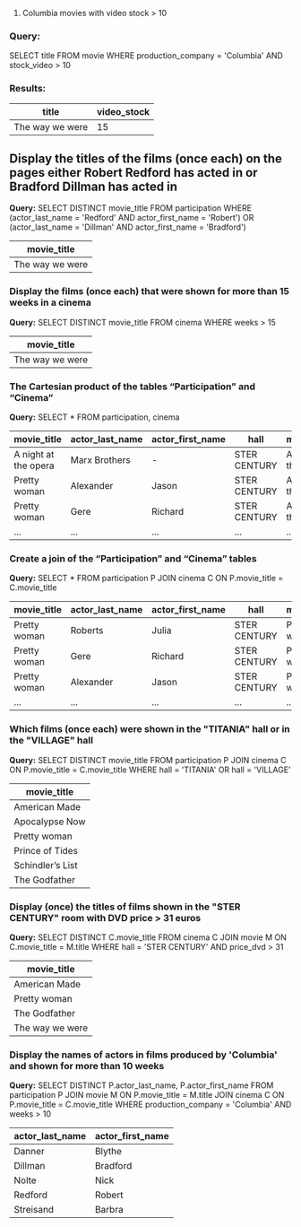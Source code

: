 1) Columbia movies with video stock > 10
### Query: ###
SELECT title
FROM movie
WHERE production_company = 'Columbia' AND stock_video > 10
### Results: ###
| title             | video_stock |
|-------------------|------------|
| The way we were   | 15         |

## Display the titles of the films (once each) on the pages either Robert Redford has acted in or Bradford Dillman has acted in
**Query:**
SELECT DISTINCT movie_title
FROM participation
WHERE (actor_last_name = 'Redford' AND actor_first_name = 'Robert') 
   OR (actor_last_name = 'Dillman' AND actor_first_name = 'Bradford')

| movie_title      |
|------------------|
| The way we were  |

### Display the films (once each) that were shown for more than 15 weeks in a cinema
**Query:**
SELECT DISTINCT movie_title
FROM cinema
WHERE weeks > 15

| movie_title      |
|------------------|
| The way we were  |

### The Cartesian product of the tables “Participation” and “Cinema”
**Query:**
SELECT *
FROM participation, cinema

| movie_title           | actor_last_name | actor_first_name | hall         | movie_title_          | weeks |
|-----------------------|----------------|-----------------|-------------|----------------------|-------|
| A night at the opera  | Marx Brothers  | -               | STER CENTURY| A night in the opera  | 24    |
| Pretty woman          | Alexander      | Jason           | STER CENTURY| A night in the opera  | 24    |
| Pretty woman          | Gere           | Richard         | STER CENTURY| A night in the opera  | 24    |
| ...                   | ...            | ...             | ...         | ...                  | ...   |

### Create a join of the “Participation” and “Cinema” tables
**Query:**
SELECT *
FROM participation P
JOIN cinema C ON P.movie_title = C.movie_title

| movie_title      | actor_last_name | actor_first_name | hall         | movie_title_    | weeks |
|------------------|----------------|-----------------|-------------|----------------|-------|
| Pretty woman     | Roberts        | Julia           | STER CENTURY| Pretty woman   | 35    |
| Pretty woman     | Gere           | Richard         | STER CENTURY| Pretty woman   | 35    |
| Pretty woman     | Alexander      | Jason           | STER CENTURY| Pretty woman   | 35    |
| ...              | ...            | ...             | ...         | ...            | ...   |

### Which films (once each) were shown in the "TITANIA" hall or in the "VILLAGE" hall
**Query:**
SELECT DISTINCT movie_title
FROM participation P
JOIN cinema C ON P.movie_title = C.movie_title
WHERE hall = 'TITANIA' OR hall = 'VILLAGE'

| movie_title       |
|------------------|
| American Made     |
| Apocalypse Now    |
| Pretty woman      |
| Prince of Tides   |
| Schindler’s List  |
| The Godfather     |

### Display (once) the titles of films shown in the "STER CENTURY" room with DVD price > 31 euros
**Query:**
SELECT DISTINCT C.movie_title
FROM cinema C
JOIN movie M ON C.movie_title = M.title
WHERE hall = 'STER CENTURY' AND price_dvd > 31

| movie_title      |
|------------------|
| American Made    |
| Pretty woman     |
| The Godfather    |
| The way we were  |

### Display the names of actors in films produced by 'Columbia' and shown for more than 10 weeks
**Query:**
SELECT DISTINCT P.actor_last_name, P.actor_first_name
FROM participation P
JOIN movie M ON P.movie_title = M.title
JOIN cinema C ON P.movie_title = C.movie_title
WHERE production_company = 'Columbia' AND weeks > 10

| actor_last_name  | actor_first_name |
|-----------------|-----------------|
| Danner          | Blythe          |
| Dillman         | Bradford        |
| Nolte           | Nick            |
| Redford         | Robert          |
| Streisand       | Barbra          |
